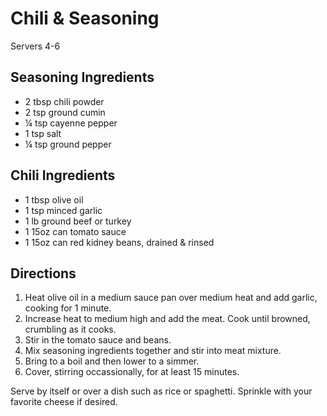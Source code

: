 # Chili & Seasoning

Servers 4-6

## Seasoning Ingredients

* 2 tbsp chili powder
* 2 tsp ground cumin
* ¼ tsp cayenne pepper
* 1 tsp salt
* ¼ tsp ground pepper

## Chili Ingredients

* 1 tbsp olive oil
* 1 tsp minced garlic
* 1 lb ground beef or turkey
* 1 15oz can tomato sauce
* 1 15oz can red kidney beans, drained & rinsed

## Directions

1. Heat olive oil in a medium sauce pan over medium heat and add garlic, cooking for 1 minute.
2. Increase heat to medium high and add the meat. Cook until browned, crumbling as it cooks.
3. Stir in the tomato sauce and beans.
4. Mix seasoning ingredients together and stir into meat mixture.
5. Bring to a boil and then lower to a simmer.
6. Cover, stirring occassionally, for at least 15 minutes.

Serve by itself or over a dish such as rice or spaghetti. Sprinkle with your favorite cheese if desired.
